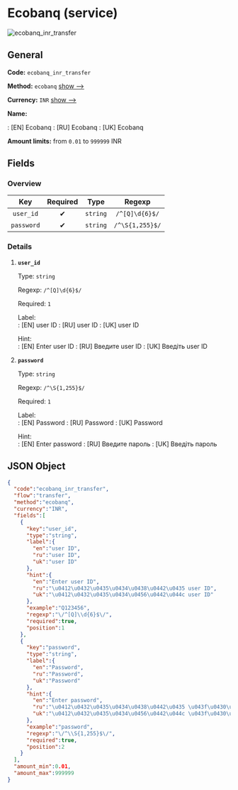 
# Ecobanq (service) 
![ecobanq_inr_transfer](https://static.openfintech.io/payment_methods/ecobanq_inr_transfer/logo.svg?w=400&c=v0.59.26#w200)  

## General 
 
**Code:** `ecobanq_inr_transfer` 
 
**Method:** `ecobanq` 
 [show -->](/payment-methods/ecobanq/) 
 
**Currency:** `INR` [show -->](/currencies/INR/) 
 
**Name:** 
 
:	[EN] Ecobanq 
:	[RU] Ecobanq 
:	[UK] Ecobanq 
 
**Amount limits:** from `0.01` to `999999` INR 

## Fields 

### Overview 

|Key|Required|Type|Regexp| 
|:---:|:---:|:---:|:---:| 
|`user_id`|✔|`string`|`/^[Q]\d{6}$/`| 
|`password`|✔|`string`|`/^\S{1,255}$/`| 
 

### Details 
 
1. **`user_id`** 
 
	Type: `string` 
 
	Regexp: `/^[Q]\d{6}$/` 
 
	Required: `1` 
 
	Label:  
	: [EN] user ID 
	: [RU] user ID 
	: [UK] user ID 
 
	Hint:  
	: [EN] Enter user ID 
	: [RU] Введите user ID 
	: [UK] Введіть user ID 
 
2. **`password`** 
 
	Type: `string` 
 
	Regexp: `/^\S{1,255}$/` 
 
	Required: `1` 
 
	Label:  
	: [EN] Password 
	: [RU] Password 
	: [UK] Password 
 
	Hint:  
	: [EN] Enter password 
	: [RU] Введите пароль 
	: [UK] Введіть пароль 
 

## JSON Object 

```json
{
  "code":"ecobanq_inr_transfer",
  "flow":"transfer",
  "method":"ecobanq",
  "currency":"INR",
  "fields":[
    {
      "key":"user_id",
      "type":"string",
      "label":{
        "en":"user ID",
        "ru":"user ID",
        "uk":"user ID"
      },
      "hint":{
        "en":"Enter user ID",
        "ru":"\u0412\u0432\u0435\u0434\u0438\u0442\u0435 user ID",
        "uk":"\u0412\u0432\u0435\u0434\u0456\u0442\u044c user ID"
      },
      "example":"Q123456",
      "regexp":"\/^[Q]\\d{6}$\/",
      "required":true,
      "position":1
    },
    {
      "key":"password",
      "type":"string",
      "label":{
        "en":"Password",
        "ru":"Password",
        "uk":"Password"
      },
      "hint":{
        "en":"Enter password",
        "ru":"\u0412\u0432\u0435\u0434\u0438\u0442\u0435 \u043f\u0430\u0440\u043e\u043b\u044c",
        "uk":"\u0412\u0432\u0435\u0434\u0456\u0442\u044c \u043f\u0430\u0440\u043e\u043b\u044c"
      },
      "example":"password",
      "regexp":"\/^\\S{1,255}$\/",
      "required":true,
      "position":2
    }
  ],
  "amount_min":0.01,
  "amount_max":999999
}
```  
